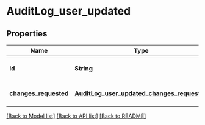 # AuditLog_user_updated
## Properties

| Name | Type | Description | Notes |
|------------ | ------------- | ------------- | -------------|
| **id** | **String** | The project ID. | [optional] [default to null] |
| **changes\_requested** | [**AuditLog_user_updated_changes_requested**](AuditLog_user_updated_changes_requested.md) |  | [optional] [default to null] |

[[Back to Model list]](../README.md#documentation-for-models) [[Back to API list]](../README.md#documentation-for-api-endpoints) [[Back to README]](../README.md)

